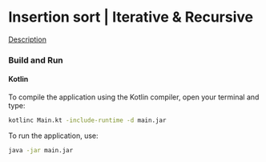 # Insertion sort | Iterative & Recursive

[Description](http://www.techiedelight.com/insertion-sort-iterative-recursive/)

### Build and Run

#### Kotlin

To compile the application using the Kotlin compiler, open your terminal and type:
```bash
kotlinc Main.kt -include-runtime -d main.jar
```

To run the application, use:
```bash
java -jar main.jar
```
